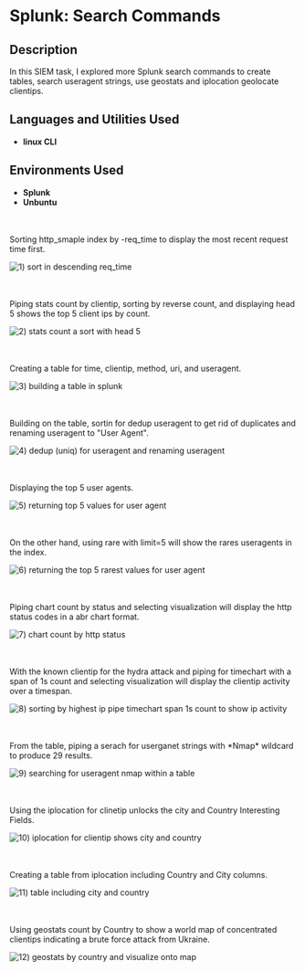 # Splunk: Search Commands

<h2>Description</h2>
In this SIEM task, I explored more Splunk search commands to create tables, search useragent strings, use geostats and iplocation geolocate clientips. 


<h2>Languages and Utilities Used</h2>

- <b>linux CLI</b>

<h2>Environments Used </h2>

- <b>Splunk</b>
- <b>Unbuntu</b> 

<br />
<br />
Sorting http_smaple index by -req_time to display the most recent request time first.  

![1) sort in descending req_time](https://github.com/user-attachments/assets/71d476de-0c14-4c38-bcee-d901f748102e)

<br />
<br />
Piping stats count by clientip, sorting by reverse count, and displaying head 5 shows the top 5 client ips by count. 

![2) stats count a sort with head 5](https://github.com/user-attachments/assets/25d904c0-7e69-454e-a149-307d6d492663)

<br />
<br />  
Creating a table for time, clientip, method, uri, and useragent.

![3) building a table in splunk](https://github.com/user-attachments/assets/300fe94e-92c0-4b2e-9bff-69040b29c44b)

<br />
<br />
Building on the table, sortin for dedup useragent to get rid of duplicates and renaming useragent to "User Agent".

![4) dedup (uniq) for useragent and renaming useragent](https://github.com/user-attachments/assets/943137e9-7bbe-48fb-b697-ee18a288af8a)

<br />
<br />
Displaying the top 5 user agents.

![5) returning top 5 values for user agent](https://github.com/user-attachments/assets/1f9723bb-10d2-4a9a-866d-e92d32c68c81)

<br />
<br />
On the other hand, using rare with limit=5 will show the rares useragents in the index. 

![6) returning the top 5 rarest values for user agent](https://github.com/user-attachments/assets/e2d25138-ac85-4d8c-aeb9-912d247339fc)

<br />
<br />
Piping chart count by status and selecting visualization will display the http status codes in a abr chart format. 

![7) chart count by http status](https://github.com/user-attachments/assets/6815d69e-e522-4f44-a252-a60d886ba176)

<br />
<br />  
With the known clientip for the hydra attack and piping for timechart with a span of 1s count and selecting visualization will display the clientip activity over a timespan. 

![8) sorting by highest ip pipe timechart span 1s count to show ip activity](https://github.com/user-attachments/assets/f22dcd0a-df24-4550-a269-49b5d4466c50)

<br />
<br />
From the table, piping a serach for userganet strings with *Nmap* wildcard to produce 29 results. 

![9) searching for useragent nmap within a table](https://github.com/user-attachments/assets/c33c7297-1898-4734-8b02-86076c282155)

<br />
<br />
Using the iplocation for clinetip unlocks the city and Country Interesting Fields. 

![10) iplocation for clientip shows city and country](https://github.com/user-attachments/assets/595dba5a-af14-4896-9e7e-d37ac3010ed9)

<br />
<br />
Creating a table from iplocation including Country and City columns. 

![11) table including city and country](https://github.com/user-attachments/assets/aefa3ba8-88e4-4a37-b5c5-6e2facd39d2e)

<br />
<br />
Using geostats count by Country to show a world map of concentrated clientips indicating a brute force attack from Ukraine.

![12) geostats by country and visualize onto map](https://github.com/user-attachments/assets/7f651bdb-7410-436e-9996-79fdc0300702)

<br />
<br />
